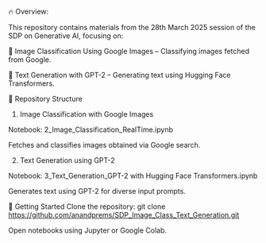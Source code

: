 🔥 Overview:

This repository contains materials from the 28th March 2025 session of the SDP on Generative AI, focusing on:

📸 Image Classification Using Google Images – Classifying images fetched from Google.

📝 Text Generation with GPT-2 – Generating text using Hugging Face Transformers.

📂 Repository Structure
1. Image Classification with Google Images

Notebook: 2_Image_Classification_RealTime.ipynb

Fetches and classifies images obtained via Google search.

2. Text Generation using GPT-2

Notebook: 3_Text_Generation_GPT-2 with Hugging Face Transformers.ipynb

Generates text using GPT-2 for diverse input prompts.

🚀 Getting Started
Clone the repository: git clone https://github.com/anandprems/SDP_Image_Class_Text_Generation.git 

Open notebooks using Jupyter or Google Colab.
